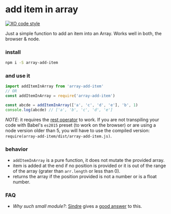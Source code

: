 # add item in array

[![XO code style](https://img.shields.io/badge/code_style-XO-5ed9c7.svg)](https://github.com/sindresorhus/xo)

Just a simple function to add an item into an Array. Works well in both, the browser & node.

### install

```bash
npm i -S array-add-item
```

### and use it

```javascript
import addItemInArray from 'array-add-item'
// OR
const addItemInArray = require('array-add-item')

const abcde = addItemInArray(['a', 'c', 'd', 'e'], 'b', 1)
console.log(abcde) // ['a', 'b', 'c', 'd', 'e']
```

*NOTE*: it requires the [rest operator](https://developer.mozilla.org/en/docs/Web/JavaScript/Reference/Operators/Spread_operator) to work. If you are not transpiling your code with Babel's `es2015` preset (to work on the browser) or are using a node version older than 5, you will have to use the compiled version: `require(array-add-item/dist/array-add-item.js)`.

### behavior

- `addItemInArray` is a pure function, it does not mutate the provided array.
- item is added at the end if no position is provided or it is out of the range of the array (grater than `arr.length` or less than 0).
- returns the array if the position provided is not a number or is a float number.

### FAQ

- *Why such small module?*: [Sindre](https://github.com/sindresorhus/) gives a [good answer](https://github.com/sindresorhus/ama/issues/10#issuecomment-117766328) to this.
